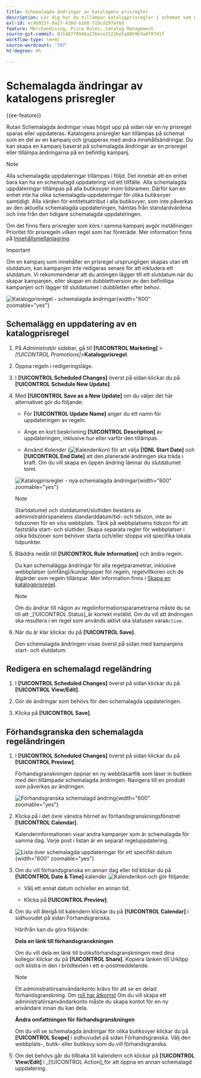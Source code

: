```yaml
---
title: Schemalagda ändringar av katalogens prisregler
description: Lär dig hur du tillämpar katalogprisregler i schemat som en del av en kampanj och grupperar dem med andra innehållsändringar.
exl-id: ec4b915f-0a27-438d-b1b0-f1bcd297af6d
feature: Merchandising, Price Rules, Catalog Management
source-git-commit: 01148770946a236ece2122be5a88b963a0f07d1f
workflow-type: tm+mt
source-wordcount: '797'
ht-degree: 0%

---
```


# Schemalagda ändringar av katalogens prisregler

{{ee-feature}}

Rutan Schemalagda ändringar visas högst upp på sidan när en ny prisregel sparas eller uppdateras. Katalogens prisregler kan tillämpas på schemat som en del av en kampanj och grupperas med andra innehållsändringar. Du kan skapa en kampanj baserat på schemalagda ändringar av en prisregel eller tillämpa ändringarna på en befintlig kampanj.

>[!NOTE]
>
>Alla schemalagda uppdateringar tillämpas i följd. Det innebär att en enhet bara kan ha en schemalagd uppdatering vid ett tillfälle. Alla schemalagda uppdateringar tillämpas på alla butiksvyer inom tidsramen. Därför kan en enhet inte ha olika schemalagda uppdateringar för olika butiksvyer samtidigt. Alla värden för entitetsattribut i alla butiksvyer, som inte påverkas av den aktuella schemalagda uppdateringen, hämtas från standardvärdena och inte från den tidigare schemalagda uppdateringen.

Om det finns flera prisregler som körs i samma kampanj avgör inställningen Prioritet för prisregeln vilken regel som har företräde. Mer information finns på [Innehållsmellanlagring](../content-design/content-staging.md).

>[!IMPORTANT]
>
>Om en kampanj som innehåller en prisregel ursprungligen skapas utan ett slutdatum, kan kampanjen inte redigeras senare för att inkludera ett slutdatum. Vi rekommenderar att du antingen lägger till ett slutdatum när du skapar kampanjen, eller skapar en dubblettversion av den befintliga kampanjen och lägger till slutdatumet i dubbletten efter behov.

![Katalogprisregel - schemalagda ändringar](./assets/price-rule-catalog-scheduled.png){width="600" zoomable="yes"}

## Schemalägg en uppdatering av en katalogprisregel

1. På _Administratör_ sidebar, gå till **[!UICONTROL Marketing]** > _[!UICONTROL Promotions]_>**Katalogprisregel**.

1. Öppna regeln i redigeringsläge.

1. I **[!UICONTROL Scheduled Changes]** överst på sidan klickar du på **[!UICONTROL Schedule New Update]**.

1. Med **[!UICONTROL Save as a New Update]** om du väljer det här alternativet gör du följande:

   - För **[!UICONTROL Update Name]** anger du ett namn för uppdateringen av regeln.

   - Ange en kort beskrivning **[!UICONTROL Description]** av uppdateringen, inklusive hur eller varför den tillämpas.

   - Använd _Kalender_ (![Kalenderikon](../assets/icon-calendar.png)) för att välja **[!DNL Start Date]** och **[!UICONTROL End Date]** att den planerade ändringen ska träda i kraft. Om du vill skapa en öppen ändring lämnar du slutdatumet tomt.

   ![Katalogprisregler - nya schemalagda ändringar](./assets/price-rule-catalog-schedule-update.png){width="600" zoomable="yes"}

   >[!NOTE]
   >
   >Startdatumet och slutdatumet/sluttiden bestäms av administratörspanelens standarddatum/tid- och tidszon, inte av tidszonen för en viss webbplats. Tänk på webbplatsens tidszon för att fastställa start- och sluttider. Skapa separata regler för webbplatser i olika tidszoner som behöver starta och/eller stoppa vid specifika lokala tidpunkter.

1. Bläddra nedåt till **[!UICONTROL Rule Information]** och ändra regeln.

   Du kan schemalägga ändringar för alla regelparametrar, inklusive webbplatser (omfång)/kundgrupper för regeln, regelvillkoren och de åtgärder som regeln tillämpar. Mer information finns i [Skapa en katalogprisregel](price-rules-catalog-create.md).

   >[!NOTE]
   >
   >Om du ändrar till någon av regelinformationsparametrarna måste du se till att _[!UICONTROL Status]_är korrekt inställd. Om du vill att ändringen ska resultera i en regel som används aktivt ska statusen vara`Active`.

1. När du är klar klickar du på **[!UICONTROL Save]**.

   Den schemalagda ändringen visas överst på sidan med kampanjens start- och slutdatum.

## Redigera en schemalagd regeländring

1. I **[!UICONTROL Scheduled Changes]** överst på sidan klickar du på **[!UICONTROL View/Edit]**.

1. Gör de ändringar som behövs för den schemalagda uppdateringen.

1. Klicka på **[!UICONTROL Save]**.

## Förhandsgranska den schemalagda regeländringen

1. I **[!UICONTROL Scheduled Changes]** överst på sidan klickar du på **[!UICONTROL Preview]**.

   Förhandsgranskningen öppnar en ny webbläsarflik som läser in butiken med den tillämpade schemalagda ändringen. Navigera till en produkt som påverkas av ändringen.

   ![Förhandsgranska schemalagd ändring](./assets/price-rule-catalog-scheduled-update-preview.png){width="600" zoomable="yes"}

1. Klicka på i det övre vänstra hörnet av förhandsgranskningsfönstret **[!UICONTROL Calendar]**.

   Kalenderinformationen visar andra kampanjer som är schemalagda för samma dag. Varje post i listan är en separat regeluppdatering.

   ![Lista över schemalagda uppdateringar för ett specifikt datum](./assets/price-rule-catalog-scheduled-preview-calendar.png){width="600" zoomable="yes"}

1. Om du vill förhandsgranska en annan dag eller tid klickar du på **[!UICONTROL Date & Time]** kalender ![Kalenderikon](../assets/icon-calendar.png) och gör följande:

   - Välj ett annat datum och/eller en annan tid.

   - Klicka på **[!UICONTROL Preview]**.

1. Om du vill återgå till kalendern klickar du på **[!UICONTROL Calendar]** i sidhuvudet på sidan Förhandsgranska.

   Härifrån kan du göra följande:

   **Dela en länk till förhandsgranskningen**

   Om du vill dela en länk till butiksförhandsgranskningen med dina kollegor klickar du på **[!UICONTROL Share]**. Kopiera länken till Urklipp och klistra in den i brödtexten i ett e-postmeddelande.

   >[!NOTE]
   >
   >Ett administratörsanvändarkonto krävs för att se en delad förhandsgranskning. Om [roll har åtkomst](../systems/permissions-user-roles.md) Om du vill skapa ett administratörsanvändarkonto måste du skapa kontot för en ny användare innan du kan dela.

   **Ändra omfattningen för förhandsgranskningen**

   Om du vill se schemalagda ändringar för olika butiksvyer klickar du på **[!UICONTROL Scope]** i sidhuvudet på sidan Förhandsgranska. Välj den webbplats-, butik- eller butiksvy som du vill förhandsgranska.

1. Om det behövs går du tillbaka till kalendern och klickar på **[!UICONTROL View/Edit]** i _[!UICONTROL Action]_för att öppna en annan schemalagd uppdatering.
